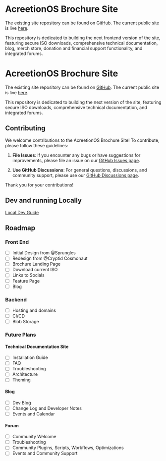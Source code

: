 # AcreetionOS Brochure Site

The existing site repository can be found on [GitHub](https://github.com/AcreetionOS-Linux/acreetionos-linux.github.io).
The current public site is live [here](https://acreetionos-linux.github.io/).

This repository is dedicated to building the next frontend version of the site, featuring secure ISO downloads, comprehensive technical documentation, blog, merch store, donation and financial support functionality, and integrated forums.

# AcreetionOS Brochure Site

The existing site repository can be found on [GitHub](https://github.com/AcreetionOS-Linux/acreetionos-linux.github.io).
The current public site is live [here](https://acreetionos-linux.github.io/).

This repository is dedicated to building the next version of the site, featuring secure ISO downloads, comprehensive technical documentation, and integrated forums.

## Contributing

We welcome contributions to the AcreetionOS Brochure Site! To contribute, please follow these guidelines:

1. **File Issues**: If you encounter any bugs or have suggestions for improvements, please file an issue on our [GitHub Issues page](https://github.com/AcreetionOS-Linux/acreetionos-linux.github.io/issues).

2. **Use GitHub Discussions**: For general questions, discussions, and community support, please use our [GitHub Discussions page](https://github.com/AcreetionOS-Linux/acreetionos-linux.github.io/discussions).

Thank you for your contributions!

## Dev and running Locally
[Local Dev Guide](/docs/DevGuide.md)

## Roadmap

### Front End

- [ ] Initial Design from @Sprungles
- [ ] Redesign from @Cryptid Cosmonaut
- [ ] Brochure Landing Page
- [ ] Download current ISO
- [ ] Links to Socials
- [ ] Feature Page
- [ ] Blog

### Backend

- [ ] Hosting and domains
- [ ] CI/CD
- [ ] Blob Storage

### Future Plans

#### Technical Documentation Site

- [ ] Installation Guide
- [ ] FAQ
- [ ] Troubleshooting
- [ ] Architecture
- [ ] Theming

#### Blog

- [ ] Dev Blog
- [ ] Change Log and Developer Notes
- [ ] Events and Calendar

#### Forum

- [ ] Community Welcome
- [ ] Troubleshooting
- [ ] Community Plugins, Scripts, Workflows, Optimizations
- [ ] Events and Community Support